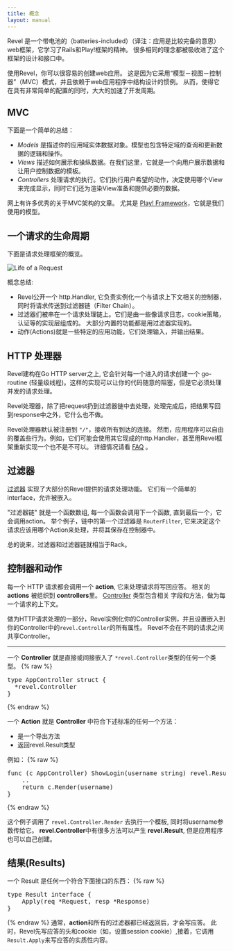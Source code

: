 ```yaml
---
title: 概念
layout: manual
---
```


Revel 是一个带电池的（batteries-included）（译注：应用是比较完备的意思）web框架，它学习了Rails和Play!框架的精神。
很多相同的理念都被吸收进了这个框架的设计和接口中。

使用Revel，你可以很容易的创建web应用。
这是因为它采用“模型－视图－控制器”（MVC）模式，并且依赖于web应用程序中结构设计的惯例。
从而，使得它在具有非常简单的配置的同时，大大的加速了开发周期。

## MVC

下面是一个简单的总结：

- *Models* 是描述你的应用域实体数据对象。模型也包含特定域的查询和更新数据的逻辑和操作。
- *Views* 描述如何展示和操纵数据。在我们这里，它就是一个向用户展示数据和让用户控制数据的模板。
- *Controllers* 处理请求的执行。它们执行用户希望的动作，决定使用哪个View来完成显示，同时它们还为渲染View准备和提供必要的数据。

网上有许多优秀的关于MVC架构的文章。 尤其是 [Play! Framework](http://www.playframework.org)，它就是我们使用的模型。

## 一个请求的生命周期

下面是请求处理框架的概览。

![Life of a Request](../img/RevelDesign.png)

概念总结:

* Revel公开一个 http.Handler, 它负责实例化一个与请求上下文相关的控制器，同时将请求传送到过滤器链（Filter Chain）。
* 过滤器们被串在一个请求处理链上。它们是由一些像请求日志，cookie策略，认证等的实现层组成的。
  大部分内置的功能都是用过滤器实现的。
* 动作(Actions)就是一些特定的应用功能，它们处理输入，并输出结果。

## HTTP 处理器

Revel建构在Go HTTP server之上, 它会针对每一个进入的请求创建一个 go-routine
(轻量级线程)。这样的实现可以让你的代码随意的阻塞，但是它必须处理并发的请求处理。

Revel处理器，除了把request扔到过滤器链中去处理，处理完成后，把结果写回到response中之外，它什么也不做。

Revel处理器默认被注册到 `"/"`，接收所有到达的连接。
然而，应用程序可以自由的覆盖些行为。例如，它们可能会使用其它现成的http.Handler，甚至用Revel框架重新实现一个也不是不可以。
详细情况请看 [FAQ](faq.html) 。

## 过滤器

[过滤器](filters.html) 实现了大部分的Revel提供的请求处理功能。
它们有一个简单的interface，允许被嵌入。

"过滤器链" 就是一个函数数组, 每一个函数会调用下一个函数, 直到最后一个，它会调用action。
举个例子，链中的第一个过滤器是 `RouterFilter`, 它来决定这个请求应该用哪个Action来处理，并将其保存在控制器中。

总的说来，过滤器和过滤器链就相当于Rack。

## 控制器和动作

每一个 HTTP 请求都会调用一个 **action**, 它来处理请求将写回应答。
相关的 **actions** 被组织到 **controllers**里。
[Controller](../docs/godoc/controller.html#Controller) 类型包含相关
字段和方法，做为每一个请求的上下文。

做为HTTP请求处理的一部分，Revel实例化你的Controller实例，并且设置嵌入到你的Controller中的`revel.Controller`的所有属性。
Revel不会在不同的请求之间共享Controller。

***

一个 **Controller** 就是直接或间接嵌入了 `*revel.Controller`类型的任何一个类型。
{% raw %}
<pre class="prettyprint lang-go">
type AppController struct {
  *revel.Controller
}
</pre>
{% endraw %}

一个 **Action** 就是 **Controller** 中符合下述标准的任何一个方法：
* 是一个导出方法
* 返回revel.Result类型

例如：
{% raw %}
<pre class="prettyprint lang-go">
func (c AppController) ShowLogin(username string) revel.Result {
	..
	return c.Render(username)
}
</pre>
{% endraw %}

这个例子调用了 `revel.Controller.Render` 去执行一个模板, 同时将username参数传给它。
**revel.Controller**中有很多方法可以产生 **revel.Result**,
但是应用程序也可以自己创建。

## 结果(Results)

一个 Result 是任何一个符合下面接口的东西：
{% raw %}
<pre class="prettyprint lang-go">
type Result interface {
	Apply(req *Request, resp *Response)
}
</pre>
{% endraw %}
通常，**action**和所有的过滤器都已经返回后，才会写应答。
此时，Revel先写应答的头和cookie（如，设置session cookie）,接着，它调用 `Result.Apply`来写应答的实质性内容。
